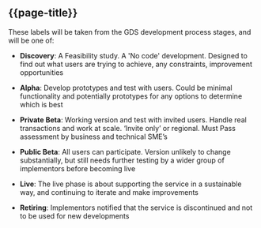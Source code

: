 ## {{page-title}}

These labels will be taken from the GDS development process stages, and will be one of:

- **Discovery**: A Feasibility study. A 'No code' development. Designed to find out what users are trying to achieve, any constraints, improvement opportunities

- **Alpha**: Develop prototypes and test with users. Could be minimal functionality and potentially prototypes for any options to determine which is best

- **Private Beta**: Working version and test with invited users. Handle real transactions and work at scale. ‘Invite only’ or regional. Must Pass assessment by business and technical SME’s

- **Public Beta**: All users can participate. Version unlikely to change substantially, but still needs further testing by a wider group of implementors before becoming live

- **Live**: The live phase is about supporting the service in a sustainable way, and continuing to iterate and make improvements

- **Retiring**: Implementors notified that the service is discontinued and not to be used for new developments